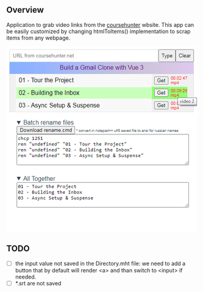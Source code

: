 ## Overview

Application to grab video links from the [coursehunter](https://coursehunter.net) wbsite. This app can be easily customized by changing htmlToItems() implementation to scrap items from any webpage.

![](src/assets/preview.png)

## TODO

* [ ] the input value not saved in the Directory.mht file: we need to add a button that by default will render &lt;a> and than switch to &lt;input> if needed.
* [ ] *.srt are not saved
